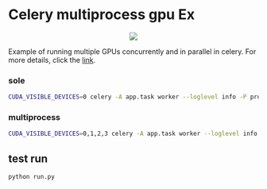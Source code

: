 # Celery multiprocess gpu Ex
<p align="center"><img src="https://github.com/seokjohn/celery_multiprocess_gpu/assets/57163202/58640acd-e8ea-4edf-b250-3ad4f0235c4f"></p>

Example of running multiple GPUs concurrently and in parallel in celery.
For more details, click the [link](https://medium.com/@sujohn478/celery-%ED%95%9C-%ED%94%84%EB%A1%9C%EC%84%B8%EC%8A%A4%EC%97%90%EC%84%9C-gpu-%EC%97%AC%EB%9F%AC%EA%B0%9C-%ED%95%A0%EB%8B%B9-%EB%B0%8F-%EC%82%AC%EC%9A%A9%ED%95%98%EA%B8%B0-0eb6e1a0a1e8).


### sole

```bash
CUDA_VISIBLE_DEVICES=0 celery -A app.task worker --loglevel info -P processes -c 1
```

### multiprocess

```bash
CUDA_VISIBLE_DEVICES=0,1,2,3 celery -A app.task worker --loglevel info -P processes -c 4
```

## test run
```bash
python run.py
```

